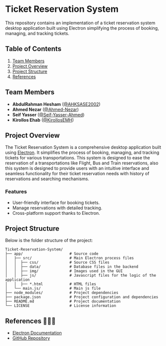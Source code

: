 # Ticket Reservation System 
This repository contains an implementation of a ticket reservation system desktop application built using Electron simplifying the process of booking, managing, and tracking tickets.
## Table of Contents 
1. [Team Members](#team-members-)
2. [Project Overview](#project-overview)
3. [Project Structure](#project-structure)
4. [References](#references)
   
## Team Members 
- **AbdulRahman Hesham** ([@AHKSASE2002](https://github.com/AHKSASE2002))
- **Ahmed Nezar** ([@Ahmed-Nezar](https://github.com/Ahmed-Nezar))
- **Seif Yasser** ([@Seif-Yasser-Ahmed](https://github.com/Seif-Yasser-Ahmed))
- **Kirollos Ehab** ([@KirollosEMH](https://github.com/KirollosEMH))
  
## Project Overview 
The Ticket Reservation System is a comprehensive desktop application built using [Electron](https://www.electronjs.org/). It simplifies the process of booking, managing, and tracking tickets for various transportations. This system is designed to ease the reservation of a transportations like Flight, Bus and Train reservations, also this system is designed to provide users with an intuitive interface and seamless functionality for their ticket reservation needs with history of reservations and searching mechanisms. 

### Features
- User-friendly interface for booking tickets.
- Manage reservations with detailed tracking.
- Cross-platform support thanks to Electron.

## Project Structure
Below is the folder structure of the project:

```
Ticket-Reservation-System/
├── app/                     # Source code
│   ├── src/                 # Main Electron process files
│   │  ├── css/              # Source CSS files
│   │  ├── data/             # Database files in the backend
│   │  ├── img/              # Images used in the GUI
│   │  ├── js/               # Javascript files for the logic of the application
│   │  ├── *.html            # HTML files
│   └── main.js/             # Main js file
├── node_modules/            # Project dependencies
├── package.json             # Project configuration and dependencies
├── README.md                # Project documentation
└── LICENSE                  # License information
```



## References 🔄🔬🌐
- [Electron Documentation](https://www.electronjs.org/docs/latest)
- [GitHub Repository](https://github.com/Seif-Yasser-Ahmed/Ticket-Reservation-System)

